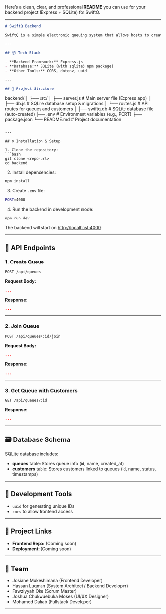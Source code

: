 Here’s a clean, clear, and professional **README** you can use for your backend project (Express + SQLite) for SwiftQ.

---

```markdown
# SwiftQ Backend

SwiftQ is a simple electronic queuing system that allows hosts to create and manage queues, and enables customers to join queues using a code. This backend provides a RESTful API built with **Express.js** and **SQLite** to handle queue management, customer tracking, and queue data storage.

---

## 📦 Tech Stack

- **Backend Framework:** Express.js
- **Database:** SQLite (with sqlite3 npm package)
- **Other Tools:** CORS, dotenv, uuid

---

## 📂 Project Structure

```

backend/
│
├── src/
│   ├── server.js       # Main server file (Express app)
│   ├── db.js           # SQLite database setup & migrations
│   └── routes.js       # API routes for queues and customers
│
├── swiftq.db           # SQLite database file (auto-created)
├── .env                # Environment variables (e.g., PORT)
├── package.json
└── README.md           # Project documentation

````

---

## ⚙️ Installation & Setup

1. Clone the repository:
```bash
git clone <repo-url>
cd backend
````

2. Install dependencies:

```bash
npm install
```

3. Create `.env` file:

```bash
PORT=4000
```

4. Run the backend in development mode:

```bash
npm run dev
```

The backend will start on [http://localhost:4000](http://localhost:4000)

---

## 📡 API Endpoints

### 1. **Create Queue**

`POST /api/queues`

**Request Body:**

```json
...
```

**Response:**

```json
...
```

---

### 2. **Join Queue**

`POST /api/queues/:id/join`

**Request Body:**

```json
...
```

**Response:**

```json
...
```

---

### 3. **Get Queue with Customers**

`GET /api/queues/:id`

**Response:**

```json
...
```

---

## 🗃️ Database Schema

SQLite database includes:

* **queues** table: Stores queue info (id, name, created\_at)
* **customers** table: Stores customers linked to queues (id, name, status, timestamps)

---

## 🚀 Development Tools

* `uuid` for generating unique IDs
* `cors` to allow frontend access

---

## 🔗 Project Links

* **Frontend Repo:** (Coming soon)
* **Deployment:** (Coming soon)

---

## 👥 Team

* Josiane Mukeshimana (Frontend Developer)
* Hassan Luqman (System Architect / Backend Developer)
* Fawziyyah Oke (Scrum Master)
* Joshua Chukwuebuka Moses (UI/UX Designer)
* Mohamed Dahab (Fullstack Developer)

---
